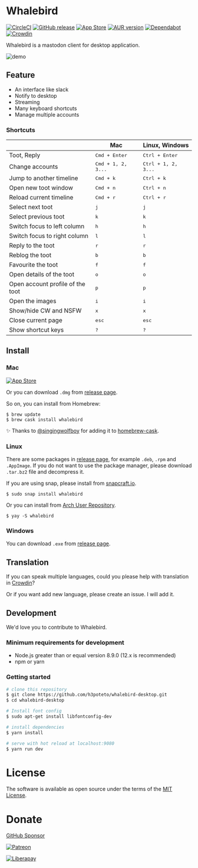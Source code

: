 # Whalebird
[![CircleCI](https://circleci.com/gh/h3poteto/whalebird-desktop.svg?style=svg)](https://circleci.com/gh/h3poteto/whalebird-desktop)
[![GitHub release](http://img.shields.io/github/release/h3poteto/whalebird-desktop.svg?style=flat-square)](https://github.com/h3poteto/whalebird-desktop/releases)
[![App Store](https://img.shields.io/itunes/v/1378283354.svg?style=flat-square)](https://itunes.apple.com/us/app/whalebird/id1378283354)
[![AUR version](https://img.shields.io/aur/version/whalebird)](https://aur.archlinux.org/packages/whalebird/)
[![Dependabot](https://img.shields.io/badge/Dependabot-enabled-blue.svg)](https://dependabot.com)
[![Crowdin](https://d322cqt584bo4o.cloudfront.net/whalebird/localized.svg)](https://crowdin.com/project/whalebird)


Whalebird is a mastodon client for desktop application.

![demo](screenshot_1.png)

## Feature

- An interface like slack
- Notify to desktop
- Streaming
- Many keyboard shortcuts
- Manage multiple accounts

### Shortcuts

<table>
<thead>
<tr><th></th><th>Mac</th><th>Linux, Windows</th></tr>
</thead>
<tbody>
<tr><td> Toot, Reply                     </td><td>             <kbd>Cmd + Enter</kbd>         </td><td> <kbd>Ctrl + Enter</kbd>      </td></tr>
<tr><td> Change accounts                 </td><td>             <kbd>Cmd + 1, 2, 3...</kbd>    </td><td> <kbd>Ctrl + 1, 2, 3...</kbd> </td></tr>
<tr><td> Jump to another timeline        </td><td>             <kbd>Cmd + k</kbd>             </td><td> <kbd>Ctrl + k</kbd>          </td></tr>
<tr><td> Open new toot window            </td><td>             <kbd>Cmd + n</kbd>             </td><td> <kbd>Ctrl + n</kbd>          </td></tr>
<tr><td> Reload current timeline         </td><td>             <kbd>Cmd + r</kbd>             </td><td> <kbd>Ctrl + r</kbd>          </td></tr>
<tr><td> Select next toot                </td><td>             <kbd>j</kbd>                   </td><td> <kbd>j</kbd>          </td></tr>
<tr><td> Select previous toot            </td><td>             <kbd>k</kbd>                   </td><td> <kbd>k</kbd>          </td></tr>
<tr><td> Switch focus to left column     </td><td>             <kbd>h</kbd>                   </td><td> <kbd>h</kbd>          </td></tr>
<tr><td> Switch focus to right column    </td><td>             <kbd>l</kbd>                   </td><td> <kbd>l</kbd>          </td></tr>
<tr><td> Reply to the toot               </td><td>             <kbd>r</kbd>                   </td><td> <kbd>r</kbd>          </td></tr>
<tr><td> Reblog the toot                 </td><td>             <kbd>b</kbd>                   </td><td> <kbd>b</kbd>          </td></tr>
<tr><td> Favourite the toot              </td><td>             <kbd>f</kbd>                   </td><td> <kbd>f</kbd>          </td></tr>
<tr><td> Open details of the toot        </td><td>             <kbd>o</kbd>                   </td><td> <kbd>o</kbd>          </td></tr>
<tr><td> Open account profile of the toot</td><td>             <kbd>p</kbd>                   </td><td> <kbd>p</kbd>          </td></tr>
<tr><td> Open the images                 </td><td>             <kbd>i</kbd>                   </td><td> <kbd>i</kbd>          </td></tr>
<tr><td> Show/hide CW and NSFW           </td><td>             <kbd>x</kbd>                   </td><td> <kbd>x</kbd>          </td></tr>
<tr><td> Close current page              </td><td>             <kbd>esc</kbd>                 </td><td> <kbd>esc</kbd>        </td></tr>
<tr><td> Show shortcut keys              </td><td>             <kbd>?</kbd>                   </td><td> <kbd>?</kbd>           </td></tr>
</tbody>
</table>

## Install
### Mac
[![App Store](app-store.svg)](https://itunes.apple.com/us/app/whalebird/id1378283354)

Or you can download `.dmg` from [release page](https://github.com/h3poteto/whalebird-desktop/releases).

So on, you can install from Homebrew:

```
$ brew update
$ brew cask install whalebird
```

:sparkles: Thanks to [@singingwolfboy](https://github.com/singingwolfboy) for adding it to [homebrew-cask](https://github.com/Homebrew/homebrew-cask/blob/cf568882b6e012956ca404a16be2db36ca873002/Casks/whalebird.rb).


### Linux
There are some packages in [release page](https://github.com/h3poteto/whalebird-desktop/releases), for example `.deb`, `.rpm` and `.AppImage`.
If you do not want to use the package manager, please download `.tar.bz2` file and decompress it.

If you are using snap, please install from [snapcraft.io](https://snapcraft.io/whalebird).

```
$ sudo snap install whalebird
```

Or you can install from [Arch User Repository](https://aur.archlinux.org/packages/whalebird/).

```
$ yay -S whalebird
```

### Windows

You can download `.exe` from [release page](https://github.com/h3poteto/whalebird-desktop/releases).

## Translation
If you can speak multiple languages, could you please help with translation in [Crowdin](https://crowdin.com/project/whalebird)?

Or if you want add new language, please create an issue. I will add it.

## Development

We'd love you to contribute to Whalebird.

### Minimum requirements for development

* Node.js greater than or equal version 8.9.0 (12.x is recommended)
* npm or yarn

### Getting started

``` bash
# clone this repository
$ git clone https://github.com/h3poteto/whalebird-desktop.git
$ cd whalebird-desktop

# Install font config
$ sudo apt-get install libfontconfig-dev

# install dependencies
$ yarn install

# serve with hot reload at localhost:9080
$ yarn run dev
```

# License
The software is available as open source under the terms of the [MIT License](https://opensource.org/licenses/MIT).

# Donate

[GitHub Sponsor](https://github.com/sponsors/h3poteto)


[![Patreon](https://c5.patreon.com/external/logo/become_a_patron_button.png)](https://www.patreon.com/bePatron?u=15085320)

[![Liberapay](https://liberapay.com/assets/widgets/donate.svg)](https://liberapay.com/h3poteto/donate)
